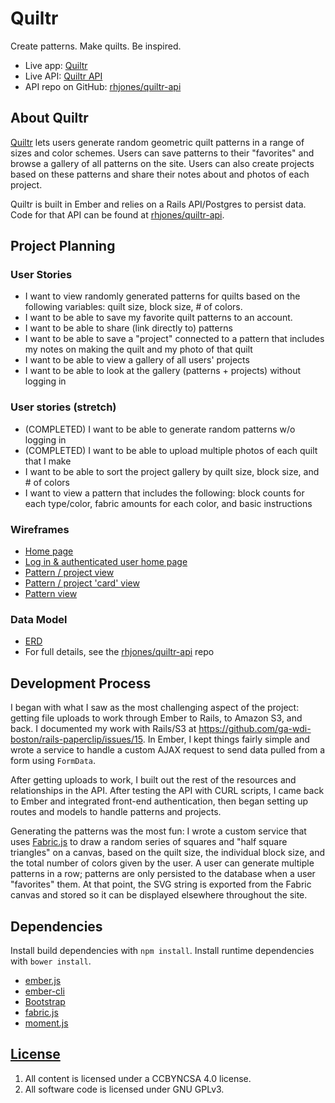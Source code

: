 # Quiltr

Create patterns. Make quilts. Be inspired.

- Live app: [Quiltr](https://rhjones.github.io/quiltr/)
- Live API: [Quiltr API](https://quiltr.herokuapp.com/)
- API repo on GitHub: [rhjones/quiltr-api](https://github.com/rhjones/quiltr-api)

## About Quiltr

[Quiltr](https://rhjones.github.io/quiltr/) lets users generate random geometric quilt patterns in a range of sizes and color schemes. Users can save patterns to their "favorites" and browse a gallery of all patterns on the site. Users can also create projects based on these patterns and share their notes about and photos of each project.

Quiltr is built in Ember and relies on a Rails API/Postgres to persist data. Code for that API can be found at [rhjones/quiltr-api](https://github.com/rhjones/quiltr-api).

## Project Planning

### User Stories

- I want to view randomly generated patterns for quilts based on the following variables: quilt size, block size, # of colors.
- I want to be able to save my favorite quilt patterns to an account.
- I want to be able to share (link directly to) patterns
- I want to be able to save a "project" connected to a pattern that includes my notes on making the quilt and my photo of that quilt 
- I want to be able to view a gallery of all users' projects
- I want to be able to look at the gallery (patterns + projects) without logging in

### User stories (stretch)
- (COMPLETED) I want to be able to generate random patterns w/o logging in
- (COMPLETED) I want to be able to upload multiple photos of each quilt that I make
- I want to be able to sort the project gallery by quilt size, block size, and # of colors
- I want to view a pattern that includes the following: block counts for each type/color, fabric amounts for each color, and basic instructions

### Wireframes
- [Home page](https://github.com/rhjones/quiltr/blob/docs/readme-img/quiltr_wireframes0.jpg)
- [Log in & authenticated user home page](https://github.com/rhjones/quiltr/blob/docs/readme-img/quiltr_wireframes1.jpg)
- [Pattern / project view](https://github.com/rhjones/quiltr/blob/docs/readme-img/quiltr_wireframes2.jpg)
- [Pattern / project 'card' view](https://github.com/rhjones/quiltr/blob/docs/readme-img/quiltr_wireframes3.jpg)
- [Pattern view](https://github.com/rhjones/quiltr/blob/docs/readme-img/quiltr_wireframes4.jpg)


### Data Model

- [ERD](https://github.com/rhjones/quiltr/blob/docs/readme-img/quiltr_ERD.png)
- For full details, see the [rhjones/quiltr-api](https://github.com/rhjones/quiltr-api) repo

## Development Process

I began with what I saw as the most challenging aspect of the project: getting file uploads to work through Ember to Rails, to Amazon S3, and back. I documented my work with Rails/S3 at https://github.com/ga-wdi-boston/rails-paperclip/issues/15. In Ember, I kept things fairly simple and wrote a service to handle a custom AJAX request to send data pulled from a form using `FormData`.

After getting uploads to work, I built out the rest of the resources and relationships in the API. After testing the API with CURL scripts, I came back to Ember and integrated front-end authentication, then began setting up routes and models to handle patterns and projects.

Generating the patterns was the most fun: I wrote a custom service that uses [Fabric.js](https://github.com/kangax/fabric.js/) to draw a random series of squares and "half square triangles" on a canvas, based on the quilt size, the individual block size, and the total number of colors given by the user. A user can generate multiple patterns in a row; patterns are only persisted to the database when a user "favorites" them. At that point, the SVG string is exported from the Fabric canvas and stored so it can be displayed elsewhere throughout the site. 

## Dependencies

Install build dependencies with `npm install`. Install runtime dependencies with
`bower install`.

-   [ember.js](http://emberjs.com/)
-   [ember-cli](http://www.ember-cli.com/)
-   [Bootstrap](http://getbootstrap.com)
-   [fabric.js](https://github.com/kangax/fabric.js)
-   [moment.js](http://momentjs.com/)

## [License](LICENSE)

1.  All content is licensed under a CC­BY­NC­SA 4.0 license.
1.  All software code is licensed under GNU GPLv3.